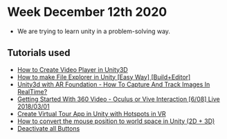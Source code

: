 # Week December 12th 2020
- We are trying to learn unity in a problem-solving way.


## Tutorials used 
- [How to Create Video Player in Unity3D](https://www.youtube.com/watch?v=aiISib1Mrs4)
- [How to make File Explorer in Unity [Easy Way] [Build+Editor]](https://www.youtube.com/watch?v=Vh_XkNwThg4)
- [Unity3d with AR Foundation - How To Capture And Track Images In RealTime?](https://www.youtube.com/watch?v=af-vY2RnIls)
- [Getting Started With 360 Video - Oculus or Vive Interaction [6/08] Live 2018/03/01](https://www.youtube.com/watch?v=t7kA2q0EpmE&list=PLX2vGYjWbI0TifrTlupfrJeLa7c8LunUf&index=7)
- [Create Virtual Tour App in Unity with Hotspots in VR](https://tutorialsforvr.com/creating-virtual-tour-app-in-vr-using-unity/)
- [How to convert the mouse position to world space in Unity (2D + 3D)](https://gamedevbeginner.com/how-to-convert-the-mouse-position-to-world-space-in-unity-2d-3d/)
- [Deactivate all Buttons](https://forum.unity.com/threads/deactivate-all-buttons.388586/)

